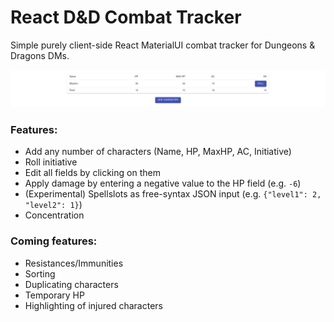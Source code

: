 # React D&D Combat Tracker

Simple purely client-side React MaterialUI combat tracker for Dungeons & Dragons DMs.

![](interface_example.png)


### Features:
* Add any number of characters (Name, HP, MaxHP, AC, Initiative)
* Roll initiative
* Edit all fields by clicking on them
* Apply damage by entering a negative value to the HP field (e.g. `-6`)
* (Experimental) Spellslots as free-syntax JSON input (e.g. `{"level1": 2, "level2": 1}`)
* Concentration


### Coming features:
* Resistances/Immunities
* Sorting
* Duplicating characters
* Temporary HP
* Highlighting of injured characters